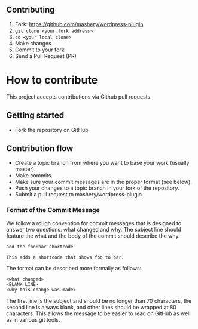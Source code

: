 ## Contributing

1. Fork: https://github.com/mashery/wordpress-plugin
2. `git clone <your fork address>`
3. `cd <your local clone>`
4. Make changes
5. Commit to your fork
6. Send a Pull Request (PR)

# How to contribute

This project accepts contributions via Github pull requests.

## Getting started

- Fork the repository on GitHub

## Contribution flow

- Create a topic branch from where you want to base your work (usually master).
- Make commits.
- Make sure your commit messages are in the proper format (see below).
- Push your changes to a topic branch in your fork of the repository.
- Submit a pull request to mashery/wordpress-plugin.

### Format of the Commit Message

We follow a rough convention for commit messages that is designed to answer two
questions: what changed and why. The subject line should feature the what and
the body of the commit should describe the why.

```
add the foo:bar shortcode

This adds a shortcode that shows foo to bar.
```

The format can be described more formally as follows:
```
<what changed>
<BLANK LINE>
<why this change was made>
```

The first line is the subject and should be no longer than 70 characters, the
second line is always blank, and other lines should be wrapped at 80 characters.
This allows the message to be easier to read on GitHub as well as in various
git tools.

